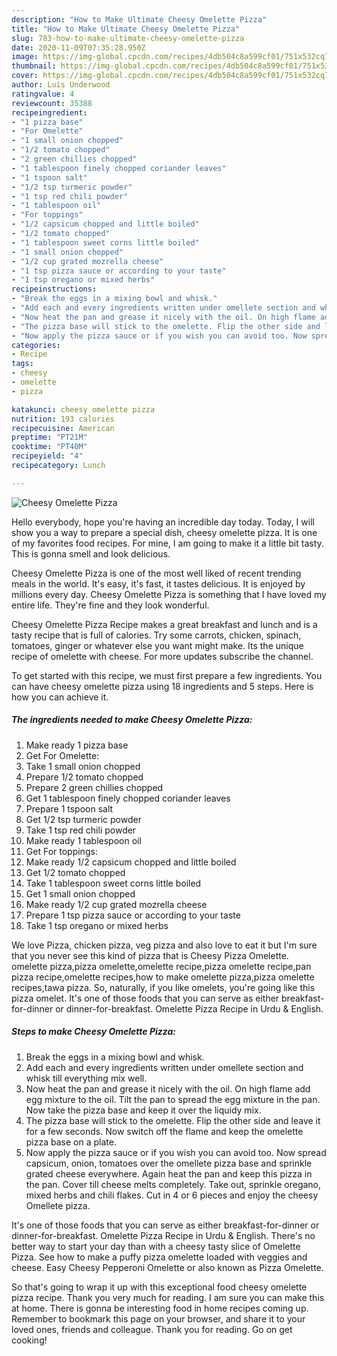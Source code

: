 ```yaml
---
description: "How to Make Ultimate Cheesy Omelette Pizza"
title: "How to Make Ultimate Cheesy Omelette Pizza"
slug: 783-how-to-make-ultimate-cheesy-omelette-pizza
date: 2020-11-09T07:35:28.950Z
image: https://img-global.cpcdn.com/recipes/4db504c8a599cf01/751x532cq70/cheesy-omelette-pizza-recipe-main-photo.jpg
thumbnail: https://img-global.cpcdn.com/recipes/4db504c8a599cf01/751x532cq70/cheesy-omelette-pizza-recipe-main-photo.jpg
cover: https://img-global.cpcdn.com/recipes/4db504c8a599cf01/751x532cq70/cheesy-omelette-pizza-recipe-main-photo.jpg
author: Luis Underwood
ratingvalue: 4
reviewcount: 35388
recipeingredient:
- "1 pizza base"
- "For Omelette"
- "1 small onion chopped"
- "1/2 tomato chopped"
- "2 green chillies chopped"
- "1 tablespoon finely chopped coriander leaves"
- "1 tspoon salt"
- "1/2 tsp turmeric powder"
- "1 tsp red chili powder"
- "1 tablespoon oil"
- "For toppings"
- "1/2 capsicum chopped and little boiled"
- "1/2 tomato chopped"
- "1 tablespoon sweet corns little boiled"
- "1 small onion chopped"
- "1/2 cup grated mozrella cheese"
- "1 tsp pizza sauce or according to your taste"
- "1 tsp oregano or mixed herbs"
recipeinstructions:
- "Break the eggs in a mixing bowl and whisk."
- "Add each and every ingredients written under omellete section and whisk till everything mix well."
- "Now heat the pan and grease it nicely with the oil. On high flame add egg mixture to the oil. Tilt the pan to spread the egg mixture in the pan. Now take the pizza base and keep it over the liquidy mix."
- "The pizza base will stick to the omelette. Flip the other side and leave it for a few seconds. Now switch off the flame and keep the omelette pizza base on a plate."
- "Now apply the pizza sauce or if you wish you can avoid too. Now spread capsicum, onion, tomatoes over the omellete pizza base and sprinkle grated cheese everywhere. Again heat the pan and keep this pizza in the pan. Cover till cheese melts completely. Take out, sprinkle oregano, mixed herbs and chili flakes. Cut in 4 or 6 pieces and enjoy the cheesy Omellete pizza."
categories:
- Recipe
tags:
- cheesy
- omelette
- pizza

katakunci: cheesy omelette pizza 
nutrition: 193 calories
recipecuisine: American
preptime: "PT21M"
cooktime: "PT40M"
recipeyield: "4"
recipecategory: Lunch

---
```



![Cheesy Omelette Pizza](https://img-global.cpcdn.com/recipes/4db504c8a599cf01/751x532cq70/cheesy-omelette-pizza-recipe-main-photo.jpg)

Hello everybody, hope you're having an incredible day today. Today, I will show you a way to prepare a special dish, cheesy omelette pizza. It is one of my favorites food recipes. For mine, I am going to make it a little bit tasty. This is gonna smell and look delicious.

Cheesy Omelette Pizza is one of the most well liked of recent trending meals in the world. It's easy, it's fast, it tastes delicious. It is enjoyed by millions every day. Cheesy Omelette Pizza is something that I have loved my entire life. They're fine and they look wonderful.

Cheesy Omelette Pizza Recipe makes a great breakfast and lunch and is a tasty recipe that is full of calories. Try some carrots, chicken, spinach, tomatoes, ginger or whatever else you want might make. Its the unique recipe of omelette with cheese. For more updates subscribe the channel.


To get started with this recipe, we must first prepare a few ingredients. You can have cheesy omelette pizza using 18 ingredients and 5 steps. Here is how you can achieve it.

<!--inarticleads1-->

##### The ingredients needed to make Cheesy Omelette Pizza:

1. Make ready 1 pizza base
1. Get For Omelette:
1. Take 1 small onion chopped
1. Prepare 1/2 tomato chopped
1. Prepare 2 green chillies chopped
1. Get 1 tablespoon finely chopped coriander leaves
1. Prepare 1 tspoon salt
1. Get 1/2 tsp turmeric powder
1. Take 1 tsp red chili powder
1. Make ready 1 tablespoon oil
1. Get For toppings:
1. Make ready 1/2 capsicum chopped and little boiled
1. Get 1/2 tomato chopped
1. Take 1 tablespoon sweet corns little boiled
1. Get 1 small onion chopped
1. Make ready 1/2 cup grated mozrella cheese
1. Prepare 1 tsp pizza sauce or according to your taste
1. Take 1 tsp oregano or mixed herbs


We love Pizza, chicken pizza, veg pizza and also love to eat it but I&#39;m sure that you never see this kind of pizza that is Cheesy Pizza Omelette. omelette pizza,pizza omelette,omelette recipe,pizza omelette recipe,pan pizza recipe,omelette recipes,how to make omelette pizza,pizza omelette recipes,tawa pizza. So, naturally, if you like omelets, you&#39;re going like this pizza omelet. It&#39;s one of those foods that you can serve as either breakfast-for-dinner or dinner-for-breakfast. Omelette Pizza Recipe in Urdu &amp; English. 

<!--inarticleads2-->

##### Steps to make Cheesy Omelette Pizza:

1. Break the eggs in a mixing bowl and whisk.
1. Add each and every ingredients written under omellete section and whisk till everything mix well.
1. Now heat the pan and grease it nicely with the oil. On high flame add egg mixture to the oil. Tilt the pan to spread the egg mixture in the pan. Now take the pizza base and keep it over the liquidy mix.
1. The pizza base will stick to the omelette. Flip the other side and leave it for a few seconds. Now switch off the flame and keep the omelette pizza base on a plate.
1. Now apply the pizza sauce or if you wish you can avoid too. Now spread capsicum, onion, tomatoes over the omellete pizza base and sprinkle grated cheese everywhere. Again heat the pan and keep this pizza in the pan. Cover till cheese melts completely. Take out, sprinkle oregano, mixed herbs and chili flakes. Cut in 4 or 6 pieces and enjoy the cheesy Omellete pizza.


It&#39;s one of those foods that you can serve as either breakfast-for-dinner or dinner-for-breakfast. Omelette Pizza Recipe in Urdu &amp; English. There&#39;s no better way to start your day than with a cheesy tasty slice of Omelette Pizza. See how to make a puffy pizza omelette loaded with veggies and cheese. Easy Cheesy Pepperoni Omelette or also known as Pizza Omelette. 

So that's going to wrap it up with this exceptional food cheesy omelette pizza recipe. Thank you very much for reading. I am sure you can make this at home. There is gonna be interesting food in home recipes coming up. Remember to bookmark this page on your browser, and share it to your loved ones, friends and colleague. Thank you for reading. Go on get cooking!
